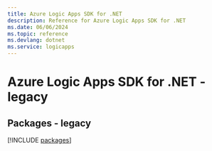 ```yaml
---
title: Azure Logic Apps SDK for .NET
description: Reference for Azure Logic Apps SDK for .NET
ms.date: 06/06/2024
ms.topic: reference
ms.devlang: dotnet
ms.service: logicapps
---
```

# Azure Logic Apps SDK for .NET - legacy
## Packages - legacy
[!INCLUDE [packages](logic-apps-index.md)]